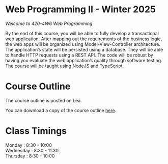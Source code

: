 # Web Programming II - Winter 2025

_Welcome to 420-4W6 Web Programming_

By the end of this course, you will be able to fully develop a transactional web application. After mapping out the requirements of the business logic, the web apps will be organized using Model-View-Controller architecture. The application’s state will be persisted using a database. They will be able to handle HTTP requests using a REST API. The code will be robust by having you evaluate the web application’s quality through software testing. The course will be taught using NodeJS and TypeScript.

# Course Outline

The course outline is posted on Lea.

You can download a copy of the course outline [here](https://pdmelo.github.io/4W6-Winter-2025/#/Files/WINTER_2025_COMPUTER_SCIENCE.420-4W6-AB.DMELOP.pdf).

# Class Timings

Monday : 8:30 - 10:00 </br>
Wednesday : 8:30 - 11:30 </br>
Thursday : 8:30 - 10:00 </br>
